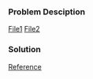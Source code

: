 ### Problem Desciption

[File1](./Group%20Project(25).pdf)
[File2](./Problem_Description.txt)

### Solution

[Reference](./集合覆盖问题(4).pdf)